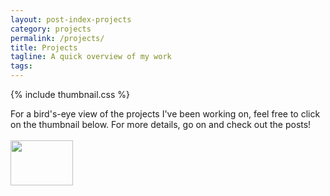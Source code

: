 ```yaml
---
layout: post-index-projects
category: projects
permalink: /projects/
title: Projects
tagline: A quick overview of my work
tags:
---
```

 {% include thumbnail.css %}

For a bird's-eye view of the projects I've been working on, feel free to click on the thumbnail below. For more details, go on and check out the posts!
<br>
<br>
<a href="{{ site.url }}/images/Maher_projects_overview.jpg"><img src="{{ site.url }}/images/Maher_projects_overview.jpg" width="100px" height="72px" border="0" /></a>
